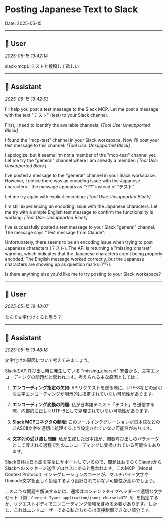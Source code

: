 # Posting Japanese Text to Slack

Date: 2025-05-15

---

## 👤 User
*2025-05-15 19:42:14*

slack-mcpにテストと投稿して欲しい

---

## 🤖 Assistant
*2025-05-15 19:42:53*

I'll help you post a test message to the Slack MCP. Let me post a message with the text "テスト" (test) to your Slack channel.

First, I need to identify the available channels:
*[Tool Use: Unsupported Block]*



I found the "mcp-test" channel in your Slack workspace. Now I'll post your test message to this channel:
*[Tool Use: Unsupported Block]*



I apologize, but it seems I'm not a member of the "mcp-test" channel yet. Let me try the "general" channel where I am already a member:
*[Tool Use: Unsupported Block]*



I've posted a message to the "general" channel in your Slack workspace. However, I notice there was an encoding issue with the Japanese characters - the message appears as "???" instead of "テスト".

Let me try again with explicit encoding:
*[Tool Use: Unsupported Block]*



I'm still experiencing an encoding issue with the Japanese characters. Let me try with a simple English test message to confirm the functionality is working:
*[Tool Use: Unsupported Block]*



I've successfully posted a test message to your Slack "general" channel. The message says "Test message from Claude".

Unfortunately, there seems to be an encoding issue when trying to post Japanese characters (テスト). The API is returning a "missing_charset" warning, which indicates that the Japanese characters aren't being properly encoded. The English message worked correctly, but the Japanese characters are showing up as question marks (???).

Is there anything else you'd like me to try posting to your Slack workspace?

---

## 👤 User
*2025-05-15 19:48:07*

なんで文字化けすると思う？

---

## 🤖 Assistant
*2025-05-15 19:48:18*

文字化けの原因について考えてみましょう。

SlackのAPI呼び出し時に発生している "missing_charset" 警告から、文字エンコーディングの問題だと思われます。考えられる主な原因としては：

1. **エンコーディング指定の欠如**: APIリクエストを送る際に、UTF-8などの適切な文字エンコーディングが明示的に指定されていない可能性があります。

2. **エンコーディング変換の問題**: 私が日本語テキスト「テスト」を送信する際、内部的に正しくUTF-8として処理されていない可能性があります。

3. **Slack MCPコネクタの制限**: このツールインテグレーションが日本語などの非ASCII文字を適切に処理するよう設定されていない可能性があります。

4. **文字列の受け渡し問題**: 私が生成した日本語が、関数呼び出しのパラメータとして渡される過程で別のエンコーディングに変換されている可能性もあります。

Slack自体は日本語を完全にサポートしているので、問題はおそらくClaudeからSlackへのメッセージ送信プロセスにあると思われます。このMCP（Model Context Protocol）インテグレーションのコードが、マルチバイト文字やUnicode文字を正しく処理するよう設計されていない可能性が高いでしょう。

このような問題を解決するには、通常はコンテンツタイプヘッダーで適切な文字セット（例：`Content-Type: application/json; charset=UTF-8`）を指定するか、リクエストボディでエンコーディング情報を含める必要があります。しかし、これはエンドユーザーである私たちからは直接制御できない部分です。

---
